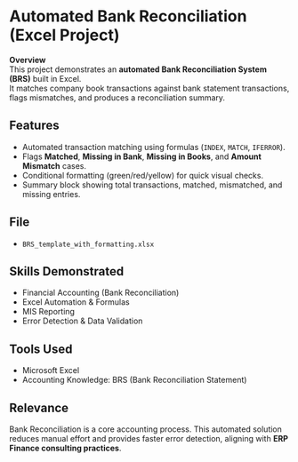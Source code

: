 # Automated Bank Reconciliation (Excel Project)

 **Overview**  
This project demonstrates an **automated Bank Reconciliation System (BRS)** built in Excel.  
It matches company book transactions against bank statement transactions, flags mismatches, and produces a reconciliation summary.


## Features
- Automated transaction matching using formulas (`INDEX`, `MATCH`, `IFERROR`).
- Flags **Matched**, **Missing in Bank**, **Missing in Books**, and **Amount Mismatch** cases.
- Conditional formatting (green/red/yellow) for quick visual checks.
- Summary block showing total transactions, matched, mismatched, and missing entries.


## File
- `BRS_template_with_formatting.xlsx`

## Skills Demonstrated
- Financial Accounting (Bank Reconciliation)  
- Excel Automation & Formulas  
- MIS Reporting  
- Error Detection & Data Validation  

## Tools Used
- Microsoft Excel  
- Accounting Knowledge: BRS (Bank Reconciliation Statement)

##  Relevance
Bank Reconciliation is a core accounting process. This automated solution reduces manual effort and provides faster error detection, aligning with **ERP Finance consulting practices**.
